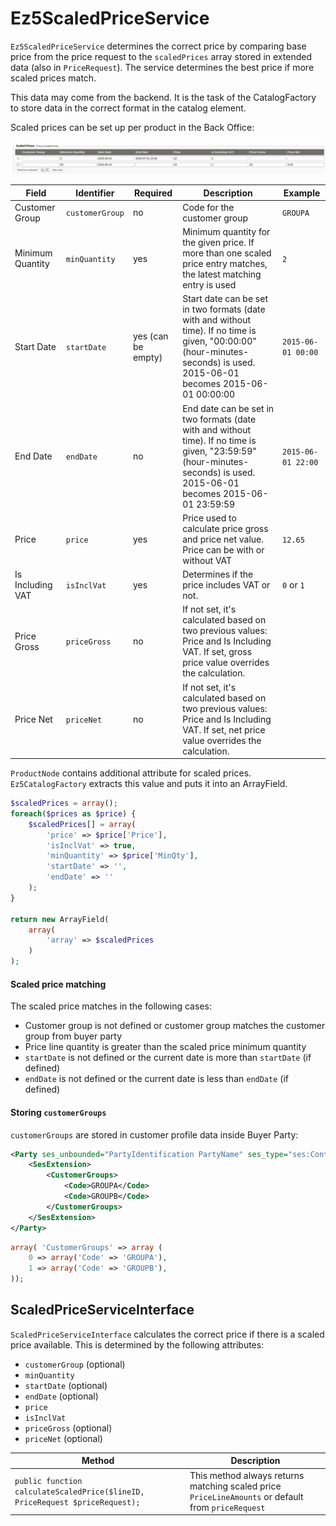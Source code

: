 # Ez5ScaledPriceService

`Ez5ScaledPriceService` determines the correct price by comparing base price from the price request to the `scaledPrices` array
stored in extended data (also in `PriceRequest`). The service determines the best price if more scaled prices match.

This data may come from the backend. It is the task of the CatalogFactory to store data in the correct format in the catalog element.

Scaled prices can be set up per product in the Back Office:

![](../../../img/price_engine_4.png)

|Field|Identifier|Required|Description|Example|
|--- |--- |--- |--- |--- |
|Customer Group|`customerGroup`|no|Code for the customer group|`GROUPA`|
|Minimum Quantity|`minQuantity`|yes|Minimum quantity for the given price. If more than one scaled price entry matches, the latest matching entry is used|`2`|
|Start Date|`startDate`|yes (can be empty)|Start date can be set in two formats (date with and without time). If no time is given, "00:00:00" (hour-minutes-seconds) is used. 2015-06-01 becomes 2015-06-01 00:00:00|`2015-06-01 00:00`|
|End Date|`endDate`|no|End date can be set in two formats (date with and without time). If no time is given, "23:59:59" (hour-minutes-seconds) is used. 2015-06-01 becomes 2015-06-01 23:59:59|`2015-06-01 22:00`|
|Price|`price`|yes|Price used to calculate price gross and price net value. Price can be with or without VAT|`12.65`|
|Is Including VAT|`isInclVat`|yes|Determines if the price includes VAT or not.|`0` or `1`|
|Price Gross|`priceGross`|no|If not set, it's calculated based on two previous values: Price and Is Including VAT. If set, gross price value overrides the calculation.||
|Price Net|`priceNet`|no|If not set, it's calculated based on two previous values: Price and Is Including VAT. If set, net price value overrides the calculation.||

`ProductNode` contains additional attribute for scaled prices. `Ez5CatalogFactory` extracts this value and puts it into an ArrayField.

``` php
$scaledPrices = array();
foreach($prices as $price) {
    $scaledPrices[] = array(
        'price' => $price['Price'],
        'isInclVat' => true,
        'minQuantity' => $price['MinQty'],
        'startDate' => '',
        'endDate' => ''
    );
}

return new ArrayField(
    array(
        'array' => $scaledPrices
    )
);
```

#### Scaled price matching

The scaled price matches in the following cases:

- Customer group is not defined or customer group matches the customer group from buyer party
- Price line quantity is greater than the scaled price minimum quantity
- `startDate` is not defined or the current date is more than `startDate` (if defined)
- `endDate` is not defined or the current date is less than `endDate` (if defined)

#### Storing `customerGroups`

`customerGroups` are stored in customer profile data inside Buyer Party:

``` xml
<Party ses_unbounded="PartyIdentification PartyName" ses_type="ses:Contact" ses_tree="SesExtension">
    <SesExtension>
        <CustomerGroups>
            <Code>GROUPA</Code>
            <Code>GROUPB</Code>
        </CustomerGroups>
    </SesExtension>
</Party> 
```

``` php
array( 'CustomerGroups' => array (
    0 => array('Code' => 'GROUPA'),
    1 => array('Code' => 'GROUPB'),
));
```

## ScaledPriceServiceInterface

`ScaledPriceServiceInterface` calculates the correct price if there is a scaled price available.
This is determined by the following attributes:

- `customerGroup` (optional)
- `minQuantity`
- `startDate` (optional)
- `endDate` (optional)
- `price`
- `isInclVat`
- `priceGross` (optional)
- `priceNet` (optional)

|Method|Description|
|--- |--- |
|`public function calculateScaledPrice($lineID, PriceRequest $priceRequest);`|This method always returns matching scaled price `PriceLineAmounts` or default from `priceRequest`|
